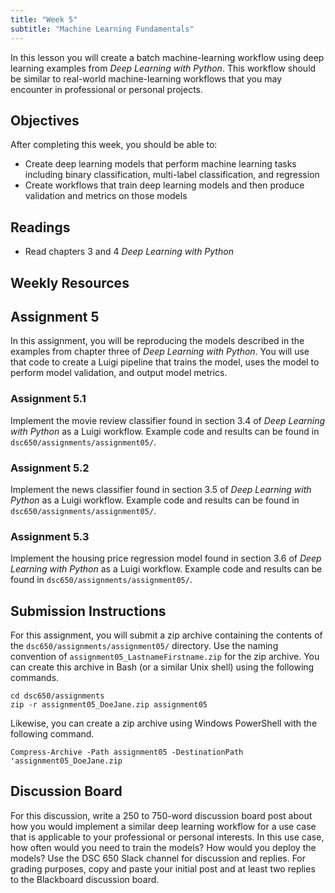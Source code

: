 ```yaml
---
title: "Week 5"
subtitle: "Machine Learning Fundamentals"
---
```


In this lesson you will create a batch machine-learning workflow using deep learning examples from *Deep Learning with Python*.  This workflow should be similar to real-world machine-learning workflows that you may encounter in professional or personal projects. 

## Objectives

After completing this week, you should be able to:

* Create deep learning models that perform machine learning tasks including binary classification, multi-label classification, and regression
* Create workflows that train deep learning models and then produce validation and metrics on those models

## Readings

* Read chapters 3 and 4  *Deep Learning with Python*

## Weekly Resources 

## Assignment 5

In this assignment, you will be reproducing the models described in the examples from chapter three of *Deep Learning with Python*. You will use that code to create a Luigi pipeline that trains the model, uses the model to perform model validation, and output model metrics. 

### Assignment 5.1

Implement the movie review classifier found in section 3.4 of *Deep Learning with Python* as a Luigi workflow. Example code and results can be found in `dsc650/assignments/assignment05/`.  

### Assignment 5.2 

Implement the news classifier found in section 3.5 of *Deep Learning with Python* as a Luigi workflow. Example code and results can be found in `dsc650/assignments/assignment05/`.  

### Assignment 5.3

Implement the housing price regression model found in section 3.6 of *Deep Learning with Python* as a Luigi workflow. Example code and results can be found in `dsc650/assignments/assignment05/`.  

## Submission Instructions

For this assignment, you will submit a zip archive containing the contents of the `dsc650/assignments/assignment05/` directory. Use the naming convention of `assignment05_LastnameFirstname.zip` for the zip archive. You can create this archive in Bash (or a similar Unix shell) using the following commands. 

```shell
cd dsc650/assignments
zip -r assignment05_DoeJane.zip assignment05
```

Likewise, you can create a zip archive using Windows PowerShell with the following command. 

```shell
Compress-Archive -Path assignment05 -DestinationPath 'assignment05_DoeJane.zip
```

## Discussion Board

For this discussion, write a 250 to 750-word discussion board post about how you would implement a similar deep learning workflow for a use case that is applicable to your professional or personal interests.  In this use case, how often would you need to train the models? How would you deploy the models? Use the DSC 650 Slack channel for discussion and replies.  For grading purposes, copy and paste your initial post and at least two replies to the Blackboard discussion board. 

